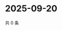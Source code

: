 # 2025-09-20

共 0 条

<!-- BEGIN ZHIHUVIDEO -->
<!-- 最后更新时间 Sat Sep 20 2025 10:13:21 GMT+0800 (China Standard Time) -->

<!-- END ZHIHUVIDEO -->
